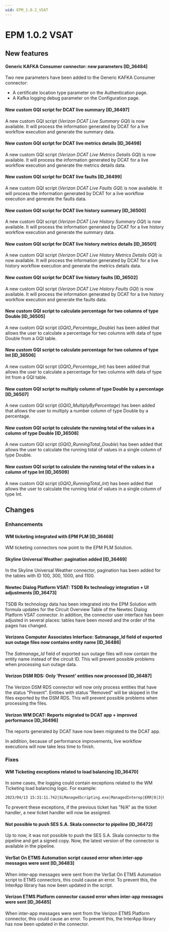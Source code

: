 ```yaml
---
uid: EPM_1.0.2_VSAT
---
```


# EPM 1.0.2 VSAT

## New features

#### Generic KAFKA Consumer connector: new parameters [ID_36484]

Two new parameters have been added to the Generic KAFKA Consumer connector:

- A certificate location type parameter on the Authentication page.
- A Kafka logging debug parameter on the Configuration page.

#### New custom GQI script for DCAT live summary [ID_36497]

A new custom GQI script (*Verizon DCAT Live Summary GQI*) is now available. It will process the information generated by DCAT for a live workflow execution and generate the summary data.

#### New custom GQI script for DCAT live metrics details [ID_36498]

A new custom GQI script (*Verizon DCAT Live Metrics Details GQI*) is now available. It will process the information generated by DCAT for a live workflow execution and generate the metrics details data.

#### New custom GQI script for DCAT live faults [ID_36499]

A new custom GQI script (*Verizon DCAT Live Faults GQI*) is now available. It will process the information generated by DCAT for a live workflow execution and generate the faults data.

#### New custom GQI script for DCAT live history summary [ID_36500]

A new custom GQI script (*Verizon DCAT Live History Summary GQI*) is now available. It will process the information generated by DCAT for a live history workflow execution and generate the summary data.

#### New custom GQI script for DCAT live history metrics details [ID_36501]

A new custom GQI script (*Verizon DCAT Live History Metrics Details GQI*) is now available. It will process the information generated by DCAT for a live history workflow execution and generate the metrics details data.

#### New custom GQI script for DCAT live history faults [ID_36502]

A new custom GQI script (*Verizon DCAT Live History Faults GQI*) is now available. It will process the information generated by DCAT for a live history workflow execution and generate the faults data.

#### New custom GQI script to calculate percentage for two columns of type Double [ID_36505]

A new custom GQI script (*GQIO_Percentage_Double*) has been added that allows the user to calculate a percentage for two columns with data of type Double from a GQI table.

#### New custom GQI script to calculate percentage for two columns of type Int [ID_36506]

A new custom GQI script (*GQIO_Percentage_Int*) has been added that allows the user to calculate a percentage for two columns with data of type Int from a GQI table.

#### New custom GQI script to multiply column of type Double by a percentage [ID_36507]

A new custom GQI script (*GQIO_MultiplyByPercentage*) has been added that allows the user to multiply a number column of type Double by a percentage.

#### New custom GQI script to calculate the running total of the values in a column of type Double [ID_36508]

A new custom GQI script (*GQIO_RunningTotal_Double*) has been added that allows the user to calculate the running total of values in a single column of type Double.

#### New custom GQI script to calculate the running total of the values in a column of type Int [ID_36509]

A new custom GQI script (*GQIO_RunningTotal_Int*) has been added that allows the user to calculate the running total of values in a single column of type Int.

## Changes

### Enhancements

#### WM ticketing integrated with EPM PLM [ID_36468]

WM ticketing connectors now point to the EPM PLM Solution.

#### Skyline Universal Weather: pagination added [ID_36469]

In the Skyline Universal Weather connector, pagination has been added for the tables with ID 100, 300, 1000, and 1100.

#### Newtec Dialog Platform VSAT: TSDB Rx technology integration + UI adjustments [ID_36473]

TSDB Rx technology data has been integrated into the EPM Solution with formula updates for the Circuit Overview Table of the Newtec Dialog Platform VSAT connector. In addition, the connector user interface has been adjusted in several places: tables have been moved and the order of the pages has changed.

#### Verizons Computer Associates Interface: Satmanage_Id field of exported sun outage files now contains entity name [ID_36486]

The *Satmanage_Id* field of exported sun outage files will now contain the entity name instead of the circuit ID. This will prevent possible problems when processing sun outage data.

#### Verizon DSM RDS: Only 'Present' entities now processed [ID_36487]

The Verizon DSM RDS connector will now only process entities that have the status "Present". Entities with status "Removed" will be skipped in the files exported by the DSM RDS. This will prevent possible problems when processing the files.

#### Verizon WM DCAT: Reports migrated to DCAT app + improved performance [ID_36496]

The reports generated by DCAT have now been migrated to the DCAT app.

In addition, because of performance improvements, live workflow executions will now take less time to finish.

### Fixes

#### WM Ticketing exceptions related to load balancing [ID_36470]

In some cases, the logging could contain exceptions related to the WM Ticketing load balancing logic. For example:

```txt
2023/04/13 15:31:11.742|SLManagedScripting.exe|ManagedInterop|ERR|0|3|QA1|ProcessIncomingEvent|Error processing incoming event. System.IndexOutOfRangeException: Index was outside the bounds of the array. at QAction.LoadBalancing(SLProtocolExt protocol, List`1 receivedRowsData, List`1 listToSend, List`1 listOfEtms) at QAction.LoadBalancingLogic(SLProtocolExt protocol, List`1 receivedRowsData, List`1 listToSend) at QAction.TicketProcess(SLProtocolExt protocol, List`1 diagnosticTableEntries, ConcurrentBag`1 processedRows, List`1 receivedRowsData) at QAction.ProcessIncomingEvent(SLProtocolExt protocol, List`1 diagnosticTableEntries)
```

To prevent these exceptions, if the previous ticket has "N/A" as the ticket handler, a new ticket handler will now be assigned.

#### Not possible to push SES S.A. Skala connector to pipeline [ID_36472]

Up to now, it was not possible to push the SES S.A. Skala connector to the pipeline and get a signed copy. Now, the latest version of the connector is available in the pipeline.

#### VerSat On ETMS Automation script caused error when inter-app messages were sent [ID_36483]

When inter-app messages were sent from the VerSat On ETMS Automation script to ETMS connectors, this could cause an error. To prevent this, the InterApp library has now been updated in the script.

#### Verizon ETMS Platform connector caused error when inter-app messages were sent [ID_36485]

When inter-app messages were sent from the Verizon ETMS Platform connector, this could cause an error. To prevent this, the InterApp library has now been updated in the connector.
